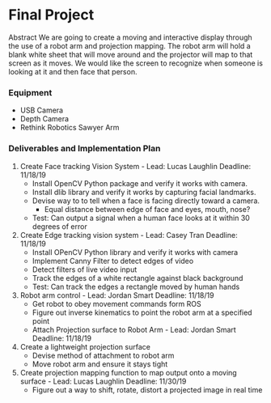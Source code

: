 # Final Project #
Abstract
	We are going to create a moving and interactive display through the use of a robot arm and projection mapping. The robot arm will hold a blank white sheet that will move around and the projector will map to that screen as it moves. We would like the screen to recognize when someone is looking at it and then face that person. 



### Equipment ###
* USB Camera
* Depth Camera
* Rethink Robotics Sawyer Arm

### Deliverables and Implementation Plan ###
1. Create Face tracking Vision System - Lead: 	Lucas Laughlin Deadline: 11/18/19	
    * Install OpenCV Python package and verify it works with camera.
    * Install dlib library and verify it works by capturing facial landmarks.
    * Devise way to to tell when a face is facing directly toward a camera.
        * Equal distance between edge of face and eyes, mouth, nose?
    * Test: Can output a signal when a human face looks at it within 30 degrees of error
2. Create Edge tracking vision system - Lead: Casey Tran       Deadline: 11/18/19	
    * Install OPenCV Python library and verify it works with camera
    * Implement Canny Filter to detect edges of video
    * Detect filters of live video input
    * Track the edges of a white rectangle against black background
    * Test: Can track the edges a rectangle moved by human hands
3. Robot arm control - Lead: Jordan Smart Deadline:  11/18/19
    * Get robot to obey movement commands form ROS
    * Figure out inverse kinematics to point the robot arm at a specified point
    * Attach Projection surface to Robot Arm - Lead: Jordan Smart  Deadline:	11/18/19
4. Create a lightweight projection surface
    * Devise method of attachment to robot arm
    * Move robot arm and ensure it stays tight
5. Create projection mapping function to map output onto a moving surface - Lead: Lucas Laughlin Deadline: 11/30/19
    * Figure out a way to shift, rotate, distort a projected image in real time
